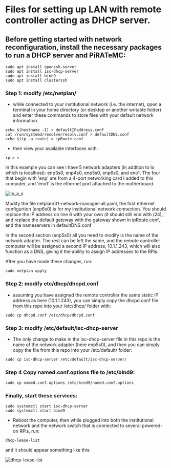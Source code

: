 # Files for setting up LAN with remote controller acting as DHCP server.
## Before getting started with network reconfiguration, install the necessary packages to run a DHCP server and PiRATeMC:
```
sudo apt install openssh-server
sudo apt install isc-dhcp-server
sudo apt install bind9
sudo apt install clusterssh
```
### Step 1: modify /etc/netplan/
- while connected to your institutional network (i.e. the internet), open a terminal in your home directory (or desktop or another writable folder) and enter these commands to store files with your default network information.
```
echo $(hostname -I) > defaultIPaddress.conf
cat /run/systemd/resolve/resolv.conf > defaultDNS.conf
echo $(ip -a route) > ipRoute.conf
```
  - then view your available interfaces with:
```
ip a s
```
In this example you can see I have 5 network adapters (in additon to lo which is localhost): enp3s0, enp4s0, enp5s0, enp6s0, and eno1. The four that begin with 'enp' are from a 4-port networking card I added to this computer, and 'eno1' is the ethernet port attached to the motherboard.

![ip_a_s](https://user-images.githubusercontent.com/47009665/126724644-a0de3f86-f35d-495a-9067-60a2d824e163.png)

Modify the file netplan/01-network-manager-all.yaml, the first ethernet configurtion (enp6s0) is for my institutional network connection. You should replace the IP address on line 6 with your own (it should still end with /24), and replace the default gateway with the gateway shown in ipRoute.conf, and the nameservers in defaultDNS.conf

In the second section (enp5s0) all you need to modify is the name of the network adapter. The rest can be left the same, and the remote controller computer will be assigned a second IP address, 10.1.1.243, which will also function as a DNS, giving it the ability to assign IP addresses to the RPis.

After you have made these changes, run:
```
sudo netplan apply
```

### Step 2: modify etc/dhcp/dhcpd.conf
  - assuming you have assigned the remote controller the same static IP address as here (10.1.1.243), you can simply copy the dhcpd.conf file from this repo into your /etc/dhcp/ folder with:
```
sudo cp dhcpd.conf /etc/dhcp/dhcpd.conf
```

### Step 3: modify /etc/default/isc-dhcp-server
  - The only change to make in the isc-dhcp-server file in this repo is the name of the network adapter (here enp5s0), and then you can simply copy the file from this repo into your /etc/default/ folder:
```
sudo cp isc-dhcp-server /etc/default/isc-dhcp-server/
```

### Step 4 Copy named.conf.options file to /etc/bind9:
```
sudo cp named.conf.options /etc/bind9/named.conf.options
```
### Finally, start these services:
```
sudo systemctl start isc-dhcp-server
sudo systemctl start bind9
```

- Reboot the computer, then while plugged into both the institutional network and the network switch that is connected to several powered-on RPis, run:
```
dhcp-lease-list
````

and it should appear something like this:

![dhcp-lease-list](https://user-images.githubusercontent.com/47009665/126725844-24582f89-86d2-4611-9da2-5bfe902df530.png)
